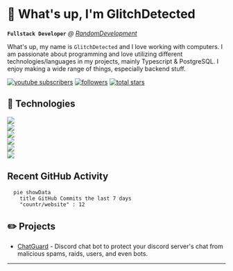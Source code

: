 <!-- <div align="center">

<img align="right" src="images/flakes.gif" width="30%" height="30%">
<img align="left" src="images/flakes.gif" width="30%" height="30%">

<br>-->
# 🗿 What's up, I'm GlitchDetected

**`Fullstack Developer`** *@ [RandomDevelopment](https://github.com/RandomDevTeam)*

What's up, my name is `GlitchDetected` and I love working with computers. I am passionate about programming and love utilizing different technologies/languages in my projects, mainly Typescript & PostgreSQL. I enjoy making a wide range of things, especially backend stuff.

<p align="left">
      <a href="https://www.youtube.com/@glitchdetected">
         <img alt="youtube subscribers" title="Subscribe" src="https://custom-icon-badges.demolab.com/youtube/channel/subscribers/UC6f9_ARBlEKAf8cDUcM1BzQ?color=%23E05D44&label=SUBSCRIBE&logo=video&logoColor=white&style=for-the-badge&labelColor=CE4630"/></a> 
      <a href="https://github.com/glitchdetected?tab=followers">
         <img alt="followers" title="Follow me" src="https://custom-icon-badges.demolab.com/github/followers/glitchdetected?color=236ad3&labelColor=1155ba&style=for-the-badge&logo=person-add&label=Follow&logoColor=white"/></a>
      <a href="https://github.com/glitchdetected?tab=repositories&sort=stargazers">
         <img alt="total stars" title="Total stars on GitHub" src="https://custom-icon-badges.demolab.com/github/stars/glitchdetected?color=55960c&style=for-the-badge&labelColor=488207&logo=star"/></a>
</p>

## 🧰 Technologies
<a href="https://github.com/GlitchDetected" title="Click Me">
      <img src="https://skillicons.dev/icons?i=apple,linux,ubuntu" /><br />
      <img src="https://skillicons.dev/icons?i=html,css,bash,go,js,ts,py,md,regex" /><br />
      <img src="https://skillicons.dev/icons?i=nodejs,npm,discordjs,express,vite,react,nextjs,tailwind,mongodb,postgres,redis" /><br />
      <img src="https://skillicons.dev/icons?i=git,github,docker,workers,sentry,bots" /><br />
      <img src="https://skillicons.dev/icons?i=vim,vscode,idea" /><br />
      <img src="https://skillicons.dev/icons?i=cloudflare,aws,discord" /><br />
</a>

## Recent GitHub Activity

```mermaid
  pie showData
    title GitHub Commits the last 7 days
    "countr/website" : 12
```

## ✏️ Projects
- [ChatGuard](https://discord.com/oauth2/authorize?client_id=1237878380838523001) - Discord chat bot to protect your discord server's chat from malicious spams, raids, users, and even bots. <br />

---